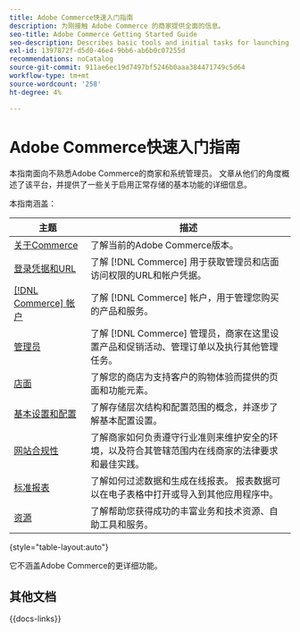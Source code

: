```yaml
---
title: Adobe Commerce快速入门指南
description: 为刚接触 Adobe Commerce 的商家提供全面的信息。
seo-title: Adobe Commerce Getting Started Guide
seo-description: Describes basic tools and initial tasks for launching an Adobe Commerce or Magento Open Source store.
exl-id: 1397872f-d5d0-46e4-9bb6-ab6b0c07255d
recommendations: noCatalog
source-git-commit: 911ae6ec19d7497bf5246b0aaa384471749c5d64
workflow-type: tm+mt
source-wordcount: '258'
ht-degree: 4%

---
```


# Adobe Commerce快速入门指南

本指南面向不熟悉Adobe Commerce的商家和系统管理员。 文章从他们的角度概述了该平台，并提供了一些关于启用正常存储的基本功能的详细信息。

本指南涵盖：

| 主题 | 描述 |
| ------- | ----------- |
| [关于Commerce](about.md) | 了解当前的Adobe Commerce版本。 |
| [登录凭据和URL](login-urls.md) | 了解 [!DNL Commerce] 用于获取管理员和店面访问权限的URL和帐户凭据。 |
| [[!DNL Commerce] 帐户](commerce-account-create.md) | 了解 [!DNL Commerce] 帐户，用于管理您购买的产品和服务。 |
| [管理员](admin.md) | 了解 [!DNL Commerce] 管理员，商家在这里设置产品和促销活动、管理订单以及执行其他管理任务。 |
| [店面](storefront.md) | 了解您的商店为支持客户的购物体验而提供的页面和功能元素。 |
| [基本设置和配置](websites-stores-views.md) | 了解存储层次结构和配置范围的概念，并逐步了解基本配置设置。 |
| [网站合规性](privacy-policy.md) | 了解商家如何负责遵守行业准则来维护安全的环境，以及符合其管辖范围内在线商家的法律要求和最佳实践。 |
| [标准报表](reports-menu.md) | 了解如何过滤数据和生成在线报表。 报表数据可以在电子表格中打开或导入到其他应用程序中。 |
| [资源](resources.md) | 了解帮助您获得成功的丰富业务和技术资源、自助工具和服务。 |

{style="table-layout:auto"}

它不涵盖Adobe Commerce的更详细功能。

## 其他文档

{{docs-links}}
